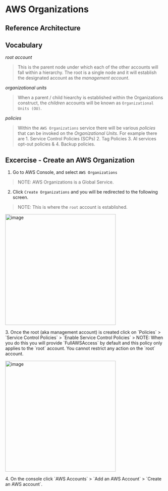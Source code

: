 # AWS Organizations 

## Reference Architecture

## Vocabulary 
_root account_
> This is the parent node under which each of the other accounts will fall within a hierarchy. The root is a single node and it will establish the designated account as the _management account_.

_organizational units_
> When a parent / child hiearchy is established within the Organizations construct, the _children_ accounts will be known as `Organizational Units (OU)`. 

_policies_
> Within the `AWS Organizations` service there will be various _policies_ that can be invoked on the _Organizational Units_. For example there are 1. Service Control Policies (SCPs) 2. Tag Policies 3. AI services opt-out policies & 4. Backup policies.  

## Excercise - Create an AWS Organization

1. Go to AWS Console, and select `AWS Organizations`
> NOTE: AWS Organizations is a Global Service.
2. Click `Create Organizations` and you will be redirected to the following screen. 
> NOTE: This is where the `root` account is established. 
<p>
<img width="350" alt="image" src="https://github.com/gabrrodriguez/aws-certs/assets/126508932/a0e8048f-a061-4b6d-83a4-9fa8fa426f07">
</p>
3. Once the root (aka management account) is created click on `Policies` > `Service Control Policies` > `Enable Service Control Policies`
> NOTE: When you do this you will provide `FullAWSAccess` by default and this policy only applies to the `root` account. You cannot restrict any action on the `root` account. 
<p>
<img width="350" alt="image" src="https://github.com/gabrrodriguez/aws-certs/assets/126508932/d4fd464c-42f9-4686-8fd8-d6a1eb20b287">
</p>
4. On the console click `AWS Accounts` > `Add an AWS Account` > `Create an AWS account`. 